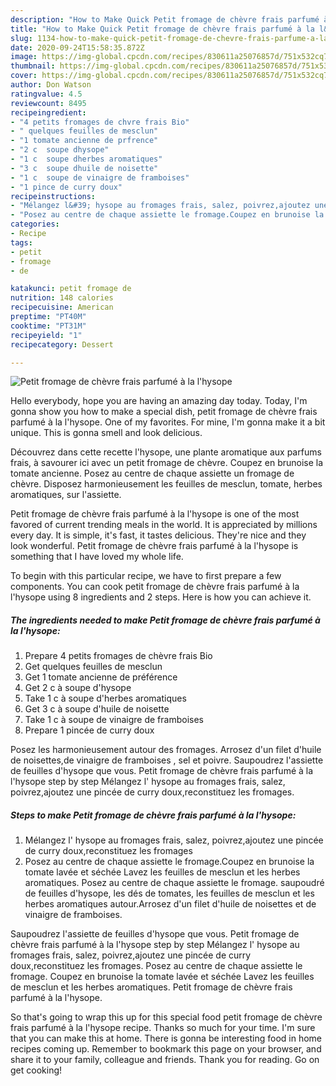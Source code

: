```yaml
---
description: "How to Make Quick Petit fromage de chèvre frais parfumé à la l&amp;#39;hysope"
title: "How to Make Quick Petit fromage de chèvre frais parfumé à la l&amp;#39;hysope"
slug: 1134-how-to-make-quick-petit-fromage-de-chevre-frais-parfume-a-la-l-and-39-hysope
date: 2020-09-24T15:58:35.872Z
image: https://img-global.cpcdn.com/recipes/830611a25076857d/751x532cq70/petit-fromage-de-chevre-frais-parfume-a-la-lhysope-photo-principale-de-la-recette.jpg
thumbnail: https://img-global.cpcdn.com/recipes/830611a25076857d/751x532cq70/petit-fromage-de-chevre-frais-parfume-a-la-lhysope-photo-principale-de-la-recette.jpg
cover: https://img-global.cpcdn.com/recipes/830611a25076857d/751x532cq70/petit-fromage-de-chevre-frais-parfume-a-la-lhysope-photo-principale-de-la-recette.jpg
author: Don Watson
ratingvalue: 4.5
reviewcount: 8495
recipeingredient:
- "4 petits fromages de chvre frais Bio"
- " quelques feuilles de mesclun"
- "1 tomate ancienne de prfrence"
- "2 c  soupe dhysope"
- "1 c  soupe dherbes aromatiques"
- "3 c  soupe dhuile de noisette"
- "1 c  soupe de vinaigre de framboises"
- "1 pince de curry doux"
recipeinstructions:
- "Mélangez l&#39; hysope au fromages frais, salez, poivrez,ajoutez une pincée de curry doux,reconstituez les fromages"
- "Posez au centre de chaque assiette le fromage.Coupez en brunoise la tomate lavée et séchée Lavez les feuilles de mesclun et les herbes aromatiques. Posez au centre de chaque assiette le fromage. saupoudré de feuilles d&#39;hysope, les dés de tomates, les feuilles de mesclun et les herbes aromatiques autour.Arrosez d&#39;un filet d&#39;huile de noisettes et de vinaigre de framboises."
categories:
- Recipe
tags:
- petit
- fromage
- de

katakunci: petit fromage de 
nutrition: 148 calories
recipecuisine: American
preptime: "PT40M"
cooktime: "PT31M"
recipeyield: "1"
recipecategory: Dessert

---
```



![Petit fromage de chèvre frais parfumé à la l&#39;hysope](https://img-global.cpcdn.com/recipes/830611a25076857d/751x532cq70/petit-fromage-de-chevre-frais-parfume-a-la-lhysope-photo-principale-de-la-recette.jpg)

Hello everybody, hope you are having an amazing day today. Today, I'm gonna show you how to make a special dish, petit fromage de chèvre frais parfumé à la l&#39;hysope. One of my favorites. For mine, I'm gonna make it a bit unique. This is gonna smell and look delicious.

Découvrez dans cette recette l&#39;hysope, une plante aromatique aux parfums frais, à savourer ici avec un petit fromage de chèvre. Coupez en brunoise la tomate ancienne. Posez au centre de chaque assiette un fromage de chèvre. Disposez harmonieusement les feuilles de mesclun, tomate, herbes aromatiques, sur l&#39;assiette.

Petit fromage de chèvre frais parfumé à la l&#39;hysope is one of the most favored of current trending meals in the world. It is appreciated by millions every day. It is simple, it's fast, it tastes delicious. They're nice and they look wonderful. Petit fromage de chèvre frais parfumé à la l&#39;hysope is something that I have loved my whole life.


To begin with this particular recipe, we have to first prepare a few components. You can cook petit fromage de chèvre frais parfumé à la l&#39;hysope using 8 ingredients and 2 steps. Here is how you can achieve it.

<!--inarticleads1-->

##### The ingredients needed to make Petit fromage de chèvre frais parfumé à la l&#39;hysope:

1. Prepare 4 petits fromages de chèvre frais Bio
1. Get  quelques feuilles de mesclun
1. Get 1 tomate ancienne de préférence
1. Get 2 c à soupe d&#39;hysope
1. Take 1 c à soupe d&#39;herbes aromatiques
1. Get 3 c à soupe d&#39;huile de noisette
1. Take 1 c à soupe de vinaigre de framboises
1. Prepare 1 pincée de curry doux


Posez les harmonieusement autour des fromages. Arrosez d&#39;un filet d&#39;huile de noisettes,de vinaigre de framboises , sel et poivre. Saupoudrez l&#39;assiette de feuilles d&#39;hysope que vous. Petit fromage de chèvre frais parfumé à la l&#39;hysope step by step Mélangez l&#39; hysope au fromages frais, salez, poivrez,ajoutez une pincée de curry doux,reconstituez les fromages. 

<!--inarticleads2-->

##### Steps to make Petit fromage de chèvre frais parfumé à la l&#39;hysope:

1. Mélangez l&#39; hysope au fromages frais, salez, poivrez,ajoutez une pincée de curry doux,reconstituez les fromages
1. Posez au centre de chaque assiette le fromage.Coupez en brunoise la tomate lavée et séchée Lavez les feuilles de mesclun et les herbes aromatiques. Posez au centre de chaque assiette le fromage. saupoudré de feuilles d&#39;hysope, les dés de tomates, les feuilles de mesclun et les herbes aromatiques autour.Arrosez d&#39;un filet d&#39;huile de noisettes et de vinaigre de framboises.


Saupoudrez l&#39;assiette de feuilles d&#39;hysope que vous. Petit fromage de chèvre frais parfumé à la l&#39;hysope step by step Mélangez l&#39; hysope au fromages frais, salez, poivrez,ajoutez une pincée de curry doux,reconstituez les fromages. Posez au centre de chaque assiette le fromage. Coupez en brunoise la tomate lavée et séchée Lavez les feuilles de mesclun et les herbes aromatiques. Petit fromage de chèvre frais parfumé à la l&#39;hysope. 

So that's going to wrap this up for this special food petit fromage de chèvre frais parfumé à la l&#39;hysope recipe. Thanks so much for your time. I'm sure that you can make this at home. There is gonna be interesting food in home recipes coming up. Remember to bookmark this page on your browser, and share it to your family, colleague and friends. Thank you for reading. Go on get cooking!
